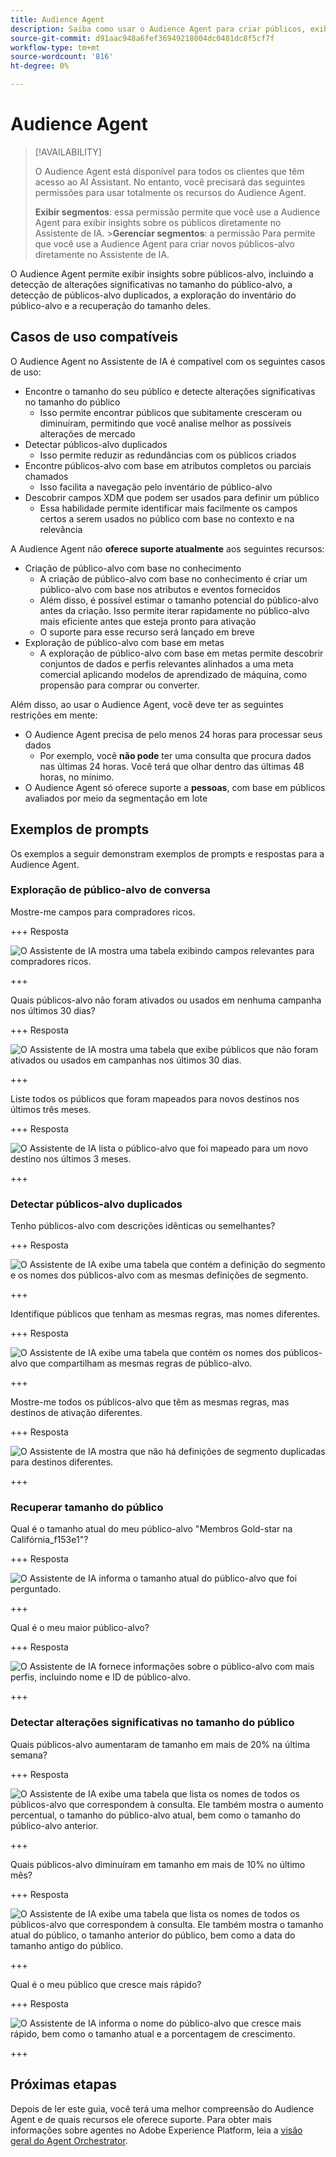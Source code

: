 ```yaml
---
title: Audience Agent
description: Saiba como usar o Audience Agent para criar públicos, exibir alterações de público, detectar públicos duplicados e exibir insights do público.
source-git-commit: d91aac948a6fef36949218004dc0481dc8f5cf7f
workflow-type: tm+mt
source-wordcount: '816'
ht-degree: 0%

---
```



# Audience Agent

>[!AVAILABILITY]
>
>O Audience Agent está disponível para todos os clientes que têm acesso ao AI Assistant. No entanto, você precisará das seguintes permissões para usar totalmente os recursos do Audience Agent.
>
>**Exibir segmentos**: essa permissão permite que você use a Audience Agent para exibir insights sobre os públicos diretamente no Assistente de IA.
>&#x200B;>**Gerenciar segmentos**: a permissão Para permite que você use a Audience Agent para criar novos públicos-alvo diretamente no Assistente de IA.

O Audience Agent permite exibir insights sobre públicos-alvo, incluindo a detecção de alterações significativas no tamanho do público-alvo, a detecção de públicos-alvo duplicados, a exploração do inventário do público-alvo e a recuperação do tamanho deles.

## Casos de uso compatíveis

O Audience Agent no Assistente de IA é compatível com os seguintes casos de uso:

- Encontre o tamanho do seu público e detecte alterações significativas no tamanho do público
   - Isso permite encontrar públicos que subitamente cresceram ou diminuíram, permitindo que você analise melhor as possíveis alterações de mercado
- Detectar públicos-alvo duplicados
   - Isso permite reduzir as redundâncias com os públicos criados
- Encontre públicos-alvo com base em atributos completos ou parciais chamados
   - Isso facilita a navegação pelo inventário de público-alvo
- Descobrir campos XDM que podem ser usados para definir um público
   - Essa habilidade permite identificar mais facilmente os campos certos a serem usados no público com base no contexto e na relevância

A Audience Agent não **oferece suporte atualmente** aos seguintes recursos:

- Criação de público-alvo com base no conhecimento
   - A criação de público-alvo com base no conhecimento é criar um público-alvo com base nos atributos e eventos fornecidos
   - Além disso, é possível estimar o tamanho potencial do público-alvo antes da criação. Isso permite iterar rapidamente no público-alvo mais eficiente antes que esteja pronto para ativação
   - O suporte para esse recurso será lançado em breve
- Exploração de público-alvo com base em metas
   - A exploração de público-alvo com base em metas permite descobrir conjuntos de dados e perfis relevantes alinhados a uma meta comercial aplicando modelos de aprendizado de máquina, como propensão para comprar ou converter.

Além disso, ao usar o Audience Agent, você deve ter as seguintes restrições em mente:

- O Audience Agent precisa de pelo menos 24 horas para processar seus dados
   - Por exemplo, você **não pode** ter uma consulta que procura dados nas últimas 24 horas. Você terá que olhar dentro das últimas 48 horas, no mínimo.
- O Audience Agent só oferece suporte a **pessoas**, com base em públicos avaliados por meio da segmentação em lote

## Exemplos de prompts

Os exemplos a seguir demonstram exemplos de prompts e respostas para a Audience Agent.

### Exploração de público-alvo de conversa

Mostre-me campos para compradores ricos.

+++ Resposta

![O Assistente de IA mostra uma tabela exibindo campos relevantes para compradores ricos.](./images/audience/affluent-buyers.png)

+++

Quais públicos-alvo não foram ativados ou usados em nenhuma campanha nos últimos 30 dias?

+++ Resposta

![O Assistente de IA mostra uma tabela que exibe públicos que não foram ativados ou usados em campanhas nos últimos 30 dias.](./images/audience/not-activated.png)

+++

Liste todos os públicos que foram mapeados para novos destinos nos últimos três meses.

+++ Resposta

![O Assistente de IA lista o público-alvo que foi mapeado para um novo destino nos últimos 3 meses.](./images/audience/new-destination.png)

+++

### Detectar públicos-alvo duplicados

Tenho públicos-alvo com descrições idênticas ou semelhantes?

+++ Resposta

![O Assistente de IA exibe uma tabela que contém a definição do segmento e os nomes dos públicos-alvo com as mesmas definições de segmento.](./images/audience/similar-descriptions.png)

+++

Identifique públicos que tenham as mesmas regras, mas nomes diferentes.

+++ Resposta

![O Assistente de IA exibe uma tabela que contém os nomes dos públicos-alvo que compartilham as mesmas regras de público-alvo.](./images/audience/same-rules-different-names.png)

+++

Mostre-me todos os públicos-alvo que têm as mesmas regras, mas destinos de ativação diferentes.

+++ Resposta

![O Assistente de IA mostra que não há definições de segmento duplicadas para destinos diferentes.](./images/audience/same-rules-different-destinations.png)

+++

### Recuperar tamanho do público

Qual é o tamanho atual do meu público-alvo &quot;Membros Gold-star na Califórnia_f153e1&quot;?

+++ Resposta

![O Assistente de IA informa o tamanho atual do público-alvo que foi perguntado.](./images/audience/current-size.png)

+++

Qual é o meu maior público-alvo?

+++ Resposta

![O Assistente de IA fornece informações sobre o público-alvo com mais perfis, incluindo nome e ID de público-alvo.](./images/audience/largest-audience.png)

+++

### Detectar alterações significativas no tamanho do público

Quais públicos-alvo aumentaram de tamanho em mais de 20% na última semana?

+++ Resposta

![O Assistente de IA exibe uma tabela que lista os nomes de todos os públicos-alvo que correspondem à consulta. Ele também mostra o aumento percentual, o tamanho do público-alvo atual, bem como o tamanho do público-alvo anterior.](./images/audience/increase-past-week.png)

+++

Quais públicos-alvo diminuíram em tamanho em mais de 10% no último mês?

+++ Resposta

![O Assistente de IA exibe uma tabela que lista os nomes de todos os públicos-alvo que correspondem à consulta. Ele também mostra o tamanho atual do público, o tamanho anterior do público, bem como a data do tamanho antigo do público.](./images/audience/decrease-month.png)

+++

Qual é o meu público que cresce mais rápido?

+++ Resposta

![O Assistente de IA informa o nome do público-alvo que cresce mais rápido, bem como o tamanho atual e a porcentagem de crescimento.](./images/audience/fastest-growing.png)

+++

## Próximas etapas

Depois de ler este guia, você terá uma melhor compreensão do Audience Agent e de quais recursos ele oferece suporte. Para obter mais informações sobre agentes no Adobe Experience Platform, leia a [visão geral do Agent Orchestrator](./agent-orchestrator.md).
